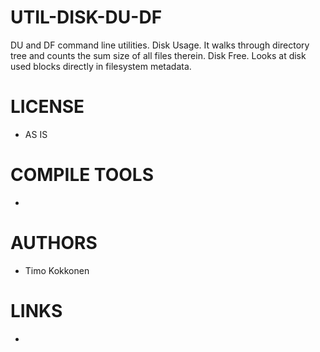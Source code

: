 UTIL-DISK-DU-DF
===============

DU and DF command line utilities.  Disk Usage. It walks through directory tree and counts the sum size of all files therein. Disk Free. Looks at disk used blocks directly in filesystem metadata. 

LICENSE
===============
* AS IS

COMPILE TOOLS
===============
* 
 
AUTHORS
===============
* Timo Kokkonen

LINKS
===============
* 


